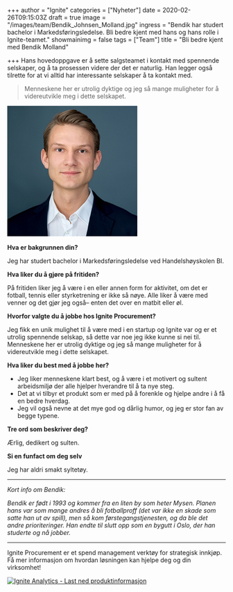 +++
author = "Ignite"
categories = ["Nyheter"]
date = 2020-02-26T09:15:03Z
draft = true
image = "/images/team/Bendik_Johnsen_Molland.jpg"
ingress = "Bendik har studert bachelor i Markedsføringsledelse. Bli bedre kjent med hans og hans rolle i Ignite-teamet."
showmainimg = false
tags = ["Team"]
title = "Bli bedre kjent med Bendik Molland"

+++
Hans hovedoppgave er å sette salgsteamet i kontakt med spennende selskaper, og å ta prosessen videre der det er naturlig. Han legger også tilrette for at vi alltid har interessante selskaper å ta kontakt med. 

> Menneskene her er utrolig dyktige og jeg så mange muligheter for å videreutvikle meg i dette selskapet.

![Ignite-teamet](/images/team/Bendik_Johnsen_Molland.jpg "Bendik Molland")

**Hva er bakgrunnen din?** 

Jeg har studert bachelor i Markedsføringsledelse ved Handelshøyskolen BI. 

**Hva liker du å gjøre på fritiden?**

På fritiden liker jeg å være i en eller annen form for aktivitet, om det er fotball, tennis eller styrketrening er ikke så nøye. Alle liker å være med venner og det gjør jeg også– enten det over en matbit eller øl.

**Hvorfor valgte du å jobbe hos Ignite Procurement?**

Jeg fikk en unik mulighet til å være med i en startup og Ignite var og er et utrolig spennende selskap, så dette var noe jeg ikke kunne si nei til. Menneskene her er utrolig dyktige og jeg så mange muligheter for å videreutvikle meg i dette selskapet.

**Hva liker du best med å jobbe her?**

* Jeg liker menneskene klart best, og å være i et motivert og sultent arbeidsmiljø der alle hjelper hverandre til å ta nye steg. 
* Det at vi tilbyr et produkt som er med på å forenkle og hjelpe andre i å få en bedre hverdag. 
* Jeg vil også nevne at det mye god og dårlig humor, og jeg er stor fan av begge typene.

**Tre ord som beskriver deg?**

Ærlig, dedikert og sulten. 

**Si en funfact om deg selv**

Jeg har aldri smakt syltetøy.

***

_Kort info om Bendik:_

_Bendik er født i 1993 og kommer fra en liten by som heter Mysen. Planen hans var som mange andres å bli fotballproff (det var ikke en skade som satte han ut av spill), men så kom førstegangstjenesten, og da ble det andre prioriteringer. Han endte til slutt opp som en bygutt i Oslo, der han studerte og nå jobber._ 

***

Ignite Procurement er et spend management verktøy for strategisk innkjøp. Få mer informasjon om hvordan løsningen kan hjelpe deg og din virksomhet!

[![](https://www.ignite.no/images/Last%20ned%20produktinfo%20-%201200%20x100.png "Ignite Analytics - Last ned produktinformasjon")](https://www.ignite.no/ignite-analytics/produktinformasjon/ "Ignite Procurement - Last ned produktinformasjon")